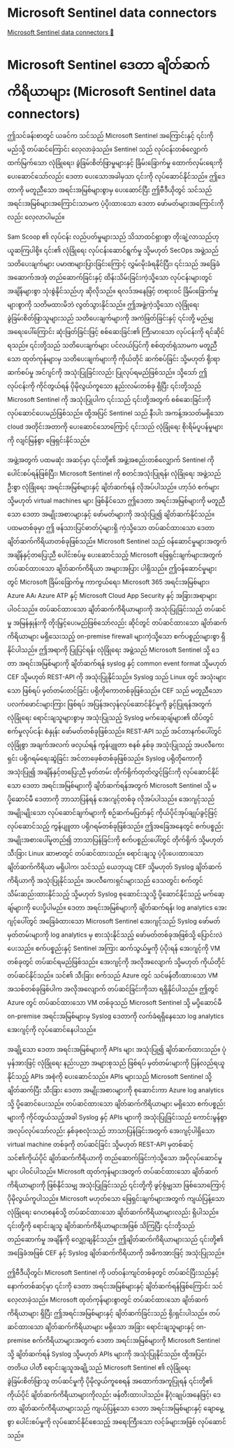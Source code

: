 # Microsoft Sentinel data connectors

[Microsoft Sentinel data connectors 🔗](https://www.coursera.org/learn/cybersecurity-solutions-and-microsoft-defender/lecture/z5xLa/microsoft-sentinel-data-connectors)

# Microsoft Sentinel ဒေတာ ချိတ်ဆက်ကိရိယာများ (Microsoft Sentinel data connectors)

ဤသင်ခန်းစာတွင် ယခင်က သင်သည် Microsoft Sentinel အကြောင်းနှင့် ၎င်းကို မည်သို့ တပ်ဆင်ကြောင်း လေ့လာခဲ့သည်။ Sentinel သည် လုပ်ငန်းတစ်လျှောက် ထက်မြက်သော လုံခြုံရေး၊ ခွဲခြမ်းစိတ်ဖြာမှုများနှင့် ခြိမ်းခြောက်မှု ထောက်လှမ်းရေးကို ပေးဆောင်သော်လည်း ဒေတာ ပေးသောအခါမှသာ ၎င်းကို လုပ်ဆောင်နိုင်သည်။ ဤဒေတာကို မတူညီသော အရင်းအမြစ်များစွာမှ ပေးဆောင်ပြီး ဤဗီဒီယိုတွင် သင်သည် အရင်းအမြစ်များအကြောင်းသာမက ပံ့ပိုးထားသော ဒေတာ ဖော်မတ်များအကြောင်းကိုလည်း လေ့လာပါမည်။

Sam Scoop ၏ လုပ်ငန်း လည်ပတ်မှုများသည် သိသာထင်ရှားစွာ တိုးချဲ့လာသည်ဟု ယူဆကြပါစို့။ ၎င်း၏ လုံခြုံရေး လုပ်ငန်းဆောင်ရွက်မှု သို့မဟုတ် SecOps အဖွဲ့သည် သတိပေးချက်များ ပမာဏများပြားခြင်းကြောင့် လွှမ်းမိုးခံရနိုင်ပြီး၊ ၎င်းသည် အခြေခံ အဆောက်အအုံ တည်ဆောက်ခြင်းနှင့် ထိန်းသိမ်းခြင်းကဲ့သို့သော လုပ်ငန်းများတွင် အချိန်များစွာ သုံးစွဲနိုင်သည်ဟု ဆိုလိုသည်။ ရလဒ်အနေဖြင့် တရားဝင် ခြိမ်းခြောက်မှုများစွာကို သတိမထားမိဘဲ လွတ်သွားနိုင်သည်။ ဤအဖွဲ့ကဲ့သို့သော လုံခြုံရေး ခွဲခြမ်းစိတ်ဖြာသူများသည် သတိပေးချက်များကို အကဲဖြတ်ခြင်းနှင့် ၎င်းတို့ မည်မျှ အရေးပေါ်ကြောင်း ဆုံးဖြတ်ခြင်းဖြင့် စစ်ဆေးခြင်း၏ ကြီးမားသော လုပ်ငန်းကို ရင်ဆိုင်ရသည်။ ၎င်းတို့သည် သတိပေးချက်များ ပင်လယ်ပြင်ကို စစ်ထုတ်ရုံသာမက မတူညီသော ထုတ်ကုန်များမှ သတိပေးချက်များကို ကိုယ်တိုင် ဆက်စပ်ခြင်း သို့မဟုတ် ရိုးရာ ဆက်စပ်မှု အင်ဂျင်ကို အသုံးပြုခြင်းလည်း ပြုလုပ်ရမည်ဖြစ်သည်။ သို့သော် ဤလုပ်ငန်းကို ကိုင်တွယ်ရန် ပိုမိုလွယ်ကူသော နည်းလမ်းတစ်ခု ရှိပြီး ၎င်းတို့သည် Microsoft Sentinel ကို အသုံးပြုပါက ၎င်းသည် ၎င်းတို့အတွက် စစ်ဆေးခြင်းကို လုပ်ဆောင်ပေးမည်ဖြစ်သည်။ ထို့အပြင် Sentinel သည် နီးပါး အကန့်အသတ်မရှိသော cloud အတိုင်းအတာကို ပေးဆောင်သောကြောင့် ၎င်းသည် လုံခြုံရေး စိုးရိမ်ပူပန်မှုများကို လျင်မြန်စွာ ဖြေရှင်းနိုင်သည်။

အဖွဲ့အတွက် ပထမဆုံး အဆင့်မှာ ၎င်းတို့၏ အဖွဲ့အစည်းတစ်လျှောက် Sentinel ကို ပေါင်းစပ်ရန်ဖြစ်ပြီး၊ Microsoft Sentinel ကို စတင်အသုံးပြုရန်၊ လုံခြုံရေး အဖွဲ့သည် ဦးစွာ လုံခြုံရေး အရင်းအမြစ်များနှင့် ချိတ်ဆက်ရန် လိုအပ်ပါသည်။ ဟာ့ဒ်ဝဲ စက်များ သို့မဟုတ် virtual machines များ ဖြစ်နိုင်သော ဤဒေတာ အရင်းအမြစ်များကို မတူညီသော ဒေတာ အမျိုးအစားများနှင့် ဖော်မတ်များကို အသုံးပြု၍ ချိတ်ဆက်နိုင်သည်။ ပထမတစ်ခုမှာ ဤ ဖန်သားပြင်ဓာတ်ပုံများရှိ ကဲ့သို့သော တပ်ဆင်ထားသော ဒေတာ ချိတ်ဆက်ကိရိယာတစ်ခုဖြစ်သည်။ Microsoft Sentinel သည် ဝန်ဆောင်မှုများအတွက် အချိန်နှင့်တပြေးညီ ပေါင်းစပ်မှု ပေးဆောင်သည့် Microsoft ဖြေရှင်းချက်များအတွက် တပ်ဆင်ထားသော ချိတ်ဆက်ကိရိယာ အများအပြား ပါရှိသည်။ ဤဝန်ဆောင်မှုများတွင် Microsoft ခြိမ်းခြောက်မှု ကာကွယ်ရေး၊ Microsoft 365 အရင်းအမြစ်များ၊ Azure AA၊ Azure ATP နှင့် Microsoft Cloud App Security နှင့် အခြားအရာများ ပါဝင်သည်။ တပ်ဆင်ထားသော ချိတ်ဆက်ကိရိယာများကို အသုံးပြုခြင်းသည် တပ်ဆင်မှု အမြန်နှုန်းကို တိုးမြှင့်ပေးမည်ဖြစ်သော်လည်း ဆိုင်တွင် တပ်ဆင်ထားသော ချိတ်ဆက်ကိရိယာများ မရှိသေးသည့် on-premise firewall များကဲ့သို့သော စက်ပစ္စည်းများစွာ ရှိနိုင်ပါသည်။ ဤအရာကို ပြုပြင်ရန်၊ လုံခြုံရေး အဖွဲ့သည် Microsoft Sentinel သို့ ဒေတာ အရင်းအမြစ်များကို ချိတ်ဆက်ရန် syslog နှင့် common event format သို့မဟုတ် CEF သို့မဟုတ် REST-API ကို အသုံးပြုနိုင်သည်။ Syslog သည် Linux တွင် အသုံးများသော ဖြစ်ရပ် မှတ်တမ်းတင်ခြင်း ပရိုတိုကောတစ်ခုဖြစ်သည်။ CEF သည် မတူညီသော ပလက်ဖောင်းများကြား ဖြစ်ရပ် အပြန်အလှန်လုပ်ဆောင်နိုင်မှုကို ခွင့်ပြုရန်အတွက် လုံခြုံရေး ရောင်းချသူများစွာမှ အသုံးပြုသည့် Syslog မက်ဆေ့ချ်များ၏ ထိပ်တွင် စက်မှုလုပ်ငန်း စံနှုန်း ဖော်မတ်တစ်ခုဖြစ်သည်။ REST-API သည် အင်တာနက်ပေါ်တွင် လုံခြုံစွာ အချက်အလက် ဖလှယ်ရန် ကွန်ပျူတာ စနစ် နှစ်ခု အသုံးပြုသည့် အပလီကေးရှင်း ပရိုဂရမ်ရေးဆွဲခြင်း အင်တာဖေ့စ်တစ်ခုဖြစ်သည်။ Syslog ပရိုတိုကောကို အသုံးပြု၍ အချိန်နှင့်တပြေးညီ မှတ်တမ်း တိုက်ရိုက်ထုတ်လွှင့်ခြင်းကို လုပ်ဆောင်နိုင်သော ဒေတာ အရင်းအမြစ်များကို ချိတ်ဆက်ရန်အတွက် Microsoft Sentinel သို့ မပို့ဆောင်မီ ဒေတာကို ဘာသာပြန်ရန် အေးဂျင့်တစ်ခု လိုအပ်ပါသည်။ အေးဂျင့်သည် အမျိုးမျိုးသော လုပ်ဆောင်ချက်များကို စဉ်ဆက်မပြတ်နှင့် ကိုယ်ပိုင်အုပ်ချုပ်ခွင့်ဖြင့် လုပ်ဆောင်သည့် ကွန်ပျူတာ ပရိုဂရမ်တစ်ခုဖြစ်သည်။ ဤအခြေအနေတွင် စက်ပစ္စည်း အမျိုးအစားပေါ်မူတည်၍ ဘာသာပြန်ခြင်းကို စက်ပစ္စည်းပေါ်တွင် တိုက်ရိုက် သို့မဟုတ် သီးခြား Linux ဆာဗာတွင် တပ်ဆင်ထားသည်။ ရောင်းချသူ ပံ့ပိုးပေးထားသော ချိတ်ဆက်ကိရိယာ မရှိပါက၊ သင်သည် ယေဘုယျ CEF သို့မဟုတ် Syslog ချိတ်ဆက်ကိရိယာကို အသုံးပြုနိုင်သည်။ အပလီကေးရှင်းများသည် ဒေသတွင်း စက်တွင် သိမ်းဆည်းထားနိုင်သည့် သို့မဟုတ် Syslog စုဆောင်းသူသို့ ပို့ဆောင်နိုင်သည့် မက်ဆေ့ချ်များကို ပေးပို့ပါမည်။ ဒေတာ အရင်းအမြစ်များကို ချိတ်ဆက်ရန်၊ log analytics အေးဂျင့်ပေါ်တွင် အခြေခံထားသော Microsoft Sentinel အေးဂျင့်သည် Syslog ဖော်မတ် မှတ်တမ်းများကို log analytics မှ စားသုံးနိုင်သည့် ဖော်မတ်တစ်ခုအဖြစ်သို့ ပြောင်းလဲပေးသည်။ စက်ပစ္စည်းနှင့် Sentinel အကြား ဆက်သွယ်မှုကို ပံ့ပိုးရန် အေးဂျင့်ကို VM တစ်ခုတွင် တပ်ဆင်ရမည်ဖြစ်သည်။ အေးဂျင့်ကို အလိုအလျောက် သို့မဟုတ် ကိုယ်တိုင် တပ်ဆင်နိုင်သည်။ သင်၏ သီးခြား စက်သည် Azure တွင် သင်ဖန်တီးထားသော VM အသစ်တစ်ခုဖြစ်ပါက အလိုအလျောက် တပ်ဆင်ခြင်းကိုသာ ရရှိနိုင်ပါသည်။ ဤတွင် Azure တွင် တပ်ဆင်ထားသော VM တစ်ခုသည် Microsoft Sentinel သို့ မပို့ဆောင်မီ on-premise အရင်းအမြစ်များမှ Syslog ဒေတာကို လက်ခံရရှိနေသော log analytics အေးဂျင့်ကို လုပ်ဆောင်နေပါသည်။

အချို့သော ဒေတာ အရင်းအမြစ်များကို APIs များ အသုံးပြု၍ ချိတ်ဆက်ထားသည်။ ပုံမှန်အားဖြင့် လုံခြုံရေး နည်းပညာ အများစုသည် ဖြစ်ရပ် မှတ်တမ်းများကို ပြန်လည်ရယူနိုင်သည့် APIs အစုံကို ပေးဆောင်သည်။ APIs များသည် Microsoft Sentinel သို့ ချိတ်ဆက်ပြီး သီးခြား ဒေတာ အမျိုးအစားများကို စုဆောင်းကာ Azure log analytics သို့ ပို့ဆောင်ပေးသည်။ တပ်ဆင်ထားသော ချိတ်ဆက်ကိရိယာများ မရှိသော စက်ပစ္စည်းများကို ကိုင်တွယ်သည့်အခါ Syslog နှင့် APIs များကို အသုံးပြုခြင်းသည် ကောင်းမွန်စွာ အလုပ်လုပ်သော်လည်း နှစ်ခုစလုံးသည် ဘာသာပြန်ခြင်းအတွက် အေးဂျင့်ပါရှိသော virtual machine တစ်ခုကို တပ်ဆင်ခြင်း သို့မဟုတ် REST-API မှတစ်ဆင့် သင်၏ကိုယ်ပိုင် ချိတ်ဆက်ကိရိယာကို တည်ဆောက်ခြင်းကဲ့သို့သော အပိုလုပ်ဆောင်မှုများ ပါဝင်ပါသည်။ Microsoft ထုတ်ကုန်များအတွက် တပ်ဆင်ထားသော ချိတ်ဆက်ကိရိယာများကို ဖြစ်နိုင်သမျှ အသုံးပြုခြင်းသည် ၎င်းတို့ကို ဖွင့်ရုံမျှသာ ဖြစ်သောကြောင့် ပိုမိုလွယ်ကူပါသည်။ Microsoft မဟုတ်သော ဖြေရှင်းချက်များအတွက် ကျယ်ပြန့်သော လုံခြုံရေး ဂေဟစနစ်သို့ တပ်ဆင်ထားသော ချိတ်ဆက်ကိရိယာများလည်း ရှိပါသည်။ ၎င်းတို့ကို ရောင်းချသူ ချိတ်ဆက်ကိရိယာများအဖြစ် သိကြပြီး ၎င်းတို့သည် တည်ဆောက်မှု အချိန်ကို လျှော့ချနိုင်သည်။ ဤချိတ်ဆက်ကိရိယာများသည် ၎င်းတို့၏ အခြေခံအဖြစ် CEF နှင့် Syslog ချိတ်ဆက်ကိရိယာကို အဓိကအားဖြင့် အသုံးပြုသည်။

ဤဗီဒီယိုတွင်၊ Microsoft Sentinel ကို ပတ်ဝန်းကျင်တစ်ခုတွင် တပ်ဆင်ပြီးသည်နှင့် နောက်တစ်ဆင့်မှာ ၎င်းကို ဒေတာ အရင်းအမြစ်များနှင့် ချိတ်ဆက်ရန်ဖြစ်ကြောင်း သင်လေ့လာခဲ့သည်။ Microsoft ထုတ်ကုန်များစွာတွင် တပ်ဆင်ထားသော ချိတ်ဆက်ကိရိယာများ ရှိပြီး ဤအရင်းအမြစ်များနှင့် ချိတ်ဆက်ခြင်းသည် ရိုးရှင်းပါသည်။ တပ်ဆင်ထားသော ချိတ်ဆက်ကိရိယာများ မရှိသော အခြား ရောင်းချသူများနှင့် on-premise စက်ကိရိယာများအတွက် ဒေတာ အရင်းအမြစ်များကို Microsoft Sentinel သို့ ချိတ်ဆက်ရန် Syslog သို့မဟုတ် APIs များကို အသုံးပြုနိုင်သည်။ ထို့အပြင်၊ တတိယ ပါတီ ရောင်းချသူအချို့သည် Microsoft Sentinel ၏ လုံခြုံရေး ခွဲခြမ်းစိတ်ဖြာသူ တပ်ဆင်မှုကို ပိုမိုလွယ်ကူစေရန် အထောက်အကူပြုရန် ၎င်းတို့၏ ကိုယ်ပိုင် ချိတ်ဆက်ကိရိယာများကိုလည်း ဖန်တီးထားပါသည်။ နိဂုံးချုပ်အနေဖြင့်၊ ဒေတာ ချိတ်ဆက်ကိရိယာများသည် ကျယ်ပြန့်သော ဒေတာ အရင်းအမြစ်များနှင့် ချောမွေ့စွာ ပေါင်းစပ်မှုကို လုပ်ဆောင်နိုင်စေသည့် အရေးကြီးသော လင့်ခ်များအဖြစ် လုပ်ဆောင်သည်။
